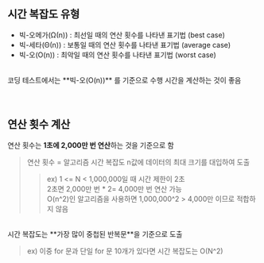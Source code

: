 ## 시간 복잡도 유형

* 빅-오메가(Ω(n)) : 최선일 때의 연산 횟수를 나타낸 표기법 (best case)
* 빅-세타(Θ(n)) : 보통일 때의 연산 횟수를 나타낸 표기법 (average case)
* 빅-오(O(n)) : 최악일 때의 연산 횟수를 나타낸 표기법 (worst case)

<br/>
코딩 테스트에서는 **빅-오(O(n))** 를 기준으로 수행 시간을 계산하는 것이 좋음
<br/>

<br/>
<br/>

## 연산 횟수 계산

연산 횟수는 **1초에 2,000만 번 연산**하는 것을 기준으로 함

> 연산 횟수 = 알고리즘 시간 복잡도 n값에 데이터의 최대 크기를 대입하여 도출
>> ex) 1 <= N < 1,000,000일 때 시간 제한이 2초 <br/>
  2초면 2,000만 번 * 2= 4,000만 번 연산 가능 <br/>
  O(n^2)인 알고리즘을 사용하면 1,000,000^2 > 4,000만 이므로 적합하지 않음

<br/>
시간 복잡도는 **가장 많이 중첩된 반복문**을 기준으로 도출

> ex) 이중 for 문과 단일 for 문 10개가 있다면 시간 복잡도는 O(N^2)


